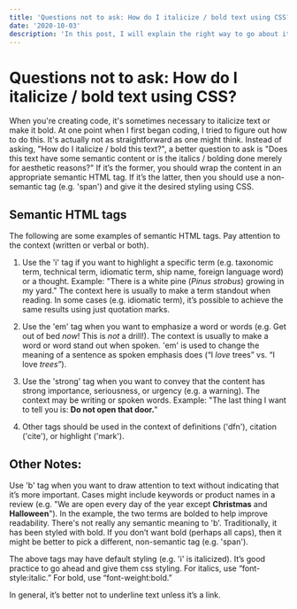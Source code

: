 ```yaml
---
title: 'Questions not to ask: How do I italicize / bold text using CSS?'
date: '2020-10-03'
description: 'In this post, I will explain the right way to go about italicizing or bolding text when creating code.'
---
```


# Questions not to ask: How do I italicize / bold text using CSS?

When you're creating code, it's sometimes necessary to italicize text or make it bold. At one point when I first began coding, I tried to figure out how to do this. It's actually not as straightforward as one might think. Instead of asking, "How do I italicize / bold this text?", a better question to ask is "Does this text have some semantic content or is the italics / bolding done merely for aesthetic reasons?" If it’s the former, you should wrap the content in an appropriate semantic HTML tag. If it’s the latter, then you should use a non-semantic tag (e.g. 'span') and give it the desired styling using CSS.

## Semantic HTML tags

The following are some examples of semantic HTML tags. Pay attention to the context (written or verbal or both).

1) Use the 'i' tag if you want to highlight a specific term (e.g. taxonomic term, technical term, idiomatic term, ship name, foreign language word) or a thought. Example: "There is a white pine (*Pinus strobus*) growing in my yard." The context here is usually to make a term standout when reading. In some cases (e.g. idiomatic term), it’s possible to achieve the same results using just quotation marks.

2)	Use the 'em' tag when you want to emphasize a word or words (e.g. Get out of bed *now*! This is *not* a drill!). The context is usually to make a word or word stand out when spoken. 'em' is used to change the meaning of a sentence as spoken emphasis does (“I *love* trees” vs. “I love *trees*”).

3)	Use the 'strong' tag when you want to convey that the content has strong importance, seriousness, or urgency (e.g. a warning). The context may be writing or spoken words. Example: "The last thing I want to tell you is: **Do not open that door.**"

4) Other tags should be used in the context of definitions ('dfn'), citation ('cite'), or highlight ('mark').

## Other Notes:

Use 'b' tag when you want to draw attention to text without indicating that it’s more important. Cases might include keywords or product names in a review (e.g. "We are open every day of the year except **Christmas** and **Halloween**"). In the example, the two terms are bolded to help improve readability. There's not really any semantic meaning to 'b'. Traditionally, it has been styled with bold. If you don’t want bold (perhaps all caps), then it might be better to pick a different, non-semantic tag (e.g. 'span').

The above tags may have default styling (e.g. 'i' is italicized). It’s good practice to go ahead and give them css styling. For italics, use “font-style:italic.” For bold, use “font-weight:bold.”

In general, it’s better not to underline text unless it’s a link.
